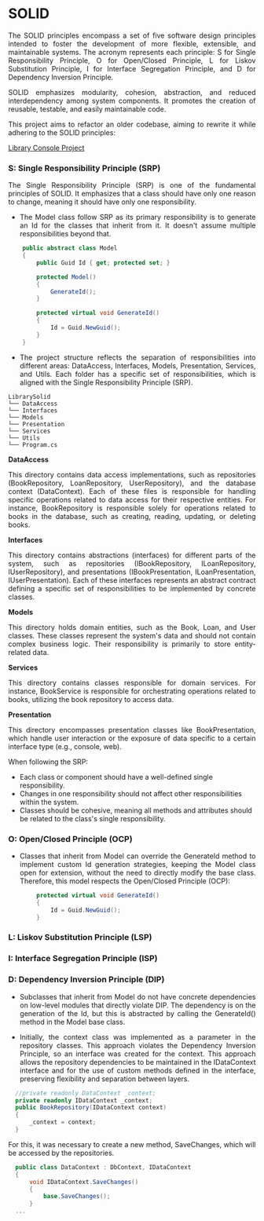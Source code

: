 # SOLID
<p align="justify">The SOLID principles encompass a set of five software design principles intended to foster the development of more flexible, extensible, and maintainable systems. The acronym represents each principle: S for Single Responsibility Principle, O for Open/Closed Principle, L for Liskov Substitution Principle, I for Interface Segregation Principle, and D for Dependency Inversion Principle.</p>

<p align="justify">SOLID emphasizes modularity, cohesion, abstraction, and reduced interdependency among system components. It promotes the creation of reusable, testable, and easily maintainable code.</p>

<p align="justify">This project aims to refactor an older codebase, aiming to rewrite it while adhering to the SOLID principles:</p>

[Library Console Project](https://github.com/victor-vdo/Library) 
 

### S: Single Responsibility Principle (SRP)
<p align="justify"> The Single Responsibility Principle (SRP) is one of the fundamental principles of SOLID. It emphasizes that a class should have only one reason to change, meaning it should have only one responsibility.</p>

- <p align="justify"> The Model class follow SRP as its primary responsibility is to generate an Id for the classes that inherit from it. It doesn't assume multiple responsibilities beyond that. </p>

```c#
    public abstract class Model
    {
        public Guid Id { get; protected set; }

        protected Model()
        {
            GenerateId();
        }

        protected virtual void GenerateId()
        {
            Id = Guid.NewGuid();
        }
    }
```

- <p align="justify"> The project structure reflects the separation of responsibilities into different areas: DataAccess, Interfaces, Models, Presentation, Services, and Utils. Each folder has a specific set of responsibilities, which is aligned with the Single Responsibility Principle (SRP).</p>

```
LibrarySolid
└── DataAccess
└── Interfaces
└── Models
└── Presentation
└── Services
└── Utils
└── Program.cs
```

<strong> DataAccess </strong>
<p align="justify">This directory contains data access implementations, such as repositories (BookRepository, LoanRepository, UserRepository), and the database context (DataContext). Each of these files is responsible for handling specific operations related to data access for their respective entities. For instance, BookRepository is responsible solely for operations related to books in the database, such as creating, reading, updating, or deleting books.</p>

<strong> Interfaces </strong>
<p align="justify">This directory contains abstractions (interfaces) for different parts of the system, such as repositories (IBookRepository, ILoanRepository, IUserRepository), and presentations (IBookPresentation, ILoanPresentation, IUserPresentation). Each of these interfaces represents an abstract contract defining a specific set of responsibilities to be implemented by concrete classes.</p>

<strong> Models </strong>
<p align="justify">This directory holds domain entities, such as the Book, Loan, and User classes. These classes represent the system's data and should not contain complex business logic. Their responsibility is primarily to store entity-related data.</p>

<strong> Services </strong>
<p align="justify">This directory contains classes responsible for domain services. For instance, BookService is responsible for orchestrating operations related to books, utilizing the book repository to access data.</p>

<strong> Presentation </strong>
<p align="justify">This directory encompasses presentation classes like BookPresentation, which handle user interaction or the exposure of data specific to a certain interface type (e.g., console, web).</p>

When following the SRP:
- Each class or component should have a well-defined single responsibility.
- Changes in one responsibility should not affect other responsibilities within the system.
- Classes should be cohesive, meaning all methods and attributes should be related to the class's single responsibility.

### O: Open/Closed Principle (OCP)
- <p align="justify"> Classes that inherit from Model can override the GenerateId method to implement custom Id generation strategies, keeping the Model class open for extension, without the need to directly modify the base class. Therefore, this model respects the Open/Closed Principle (OCP): </p>

```c#
        protected virtual void GenerateId()
        {
            Id = Guid.NewGuid();
        }
```


### L: Liskov Substitution Principle (LSP)

### I: Interface Segregation Principle (ISP)

### D: Dependency Inversion Principle (DIP)
- <p align="justify">Subclasses that inherit from Model do not have concrete dependencies on low-level modules that directly violate DIP. The dependency is on the generation of the Id, but this is abstracted by calling the GenerateId() method in the Model base class.</p>
- <p align="justify">Initially, the context class was implemented as a parameter in the repository classes. This approach violates the Dependency Inversion Principle, so an interface was created for the context. This approach allows the repository dependencies to be maintained in the IDataContext interface and for the use of custom methods defined in the interface, preserving flexibility and separation between layers.</p>

```c#
  //private readonly DataContext _context;
  private readonly IDataContext _context;
  public BookRepository(IDataContext context)
  {
      _context = context;
  }
```
<p align="justify"> For this, it was necessary to create a new method, SaveChanges, which will be accessed by the repositories. </p>

```c#
  public class DataContext : DbContext, IDataContext
  { 
      void IDataContext.SaveChanges()
      {
          base.SaveChanges();
      }
  ...
```



